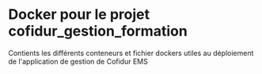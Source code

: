 # Docker pour le projet cofidur_gestion_formation
Contients les différents conteneurs et fichier dockers utiles au déploiement de l'application de gestion de Cofidur EMS
